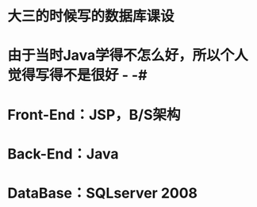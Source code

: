 # 大三的时候写的数据库课设
# 由于当时Java学得不怎么好，所以个人觉得写得不是很好 - -#
# Front-End：JSP，B/S架构
# Back-End：Java
# DataBase：SQLserver 2008
